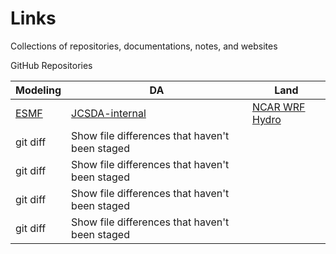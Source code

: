 # Links
Collections of repositories, documentations, notes, and websites

GitHub Repositories

| Modeling | DA | Land |
| --- | --- | --- |
| <a href="https://github.com/esmf-org/esmf.git">ESMF</a> | <a href="https://github.com/JCSDA-internal">JCSDA-internal</a> | <a href="https://github.com/NCAR/wrf_hydro_nwm_public.git">NCAR WRF Hydro</a> | 
| git diff | Show file differences that haven't been staged | |
| git diff | Show file differences that haven't been staged | |
| git diff | Show file differences that haven't been staged | |
| git diff | Show file differences that haven't been staged | |
